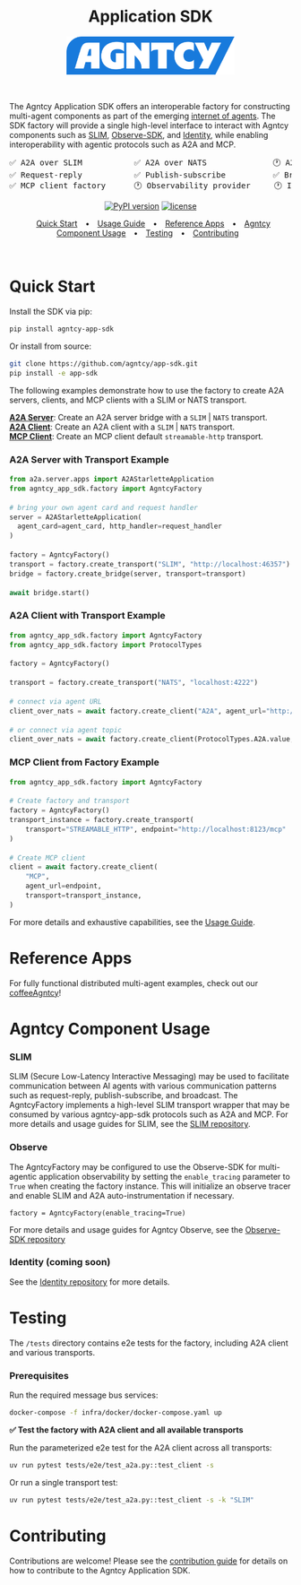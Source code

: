 <div align='center'>

<h1>
  Application SDK
</h1>

<a href="https://agntcy.org">
  <picture>
    <source media="(prefers-color-scheme: dark)" srcset="assets/_logo-Agntcy_White@2x.png" width="300">
    <img alt="" src="assets/_logo-Agntcy_FullColor@2x.png" width="300">
  </picture>
</a>

&nbsp;

</div>

The Agntcy Application SDK offers an interoperable factory for constructing multi-agent components as part of the emerging [internet of agents](https://outshift.cisco.com/the-internet-of-agents). The SDK factory will provide a single high-level interface to interact with Agntcy components such as [SLIM](https://github.com/agntcy/slim), [Observe-SDK](https://github.com/agntcy/observe/tree/main), and [Identity](https://github.com/agntcy/identity/tree/main), while enabling interoperability with agentic protocols such as A2A and MCP.

<div align='center'>
  
<pre>
✅ A2A over SLIM           ✅ A2A over NATS              🕐 A2A over MQTT             
✅ Request-reply           ✅ Publish-subscribe          ✅ Broadcast                 
✅ MCP client factory      🕐 Observability provider     🕐 Identity provider         
</pre>

<div align='center'>

[![PyPI version](https://img.shields.io/pypi/v/agntcy-app-sdk.svg)](https://pypi.org/project/agntcy-app-sdk/)
[![license](https://img.shields.io/badge/License-Apache%202.0-blue.svg)](https://github.com/agntcy/app-sdk/LICENSE)

</div>
</div>
<div align="center">
  <div style="text-align: center;">
    <a target="_blank" href="#quick-start" style="margin: 0 10px;">Quick Start</a> •
    <a target="_blank" href="docs/USAGE_GUIDE.md" style="margin: 0 10px;">Usage Guide</a> •
    <a target="_blank" href="#reference-apps" style="margin: 0 10px;">Reference Apps</a> •
    <a target="_blank" href="#agntcy-component-usage" style="margin: 0 10px;">Agntcy Component Usage</a> •
    <a target="_blank" href="#testing" style="margin: 0 10px;">Testing</a> •
    <a target="_blank" href="#contributing" style="margin: 0 10px;">Contributing</a>
  </div>
</div>

&nbsp;

# Quick Start

Install the SDK via pip:

```bash
pip install agntcy-app-sdk
```

Or install from source:

```bash
git clone https://github.com/agntcy/app-sdk.git
pip install -e app-sdk
```

The following examples demonstrate how to use the factory to create A2A servers, clients, and MCP clients with a SLIM or NATS transport.

[**A2A Server**](#a2a-server-with-transport-example): Create an A2A server bridge with a `SLIM` | `NATS` transport.  
[**A2A Client**](#a2a-client-with-transport-example): Create an A2A client with a `SLIM` | `NATS` transport.  
[**MCP Client**](#mcp-client-from-factory-example): Create an MCP client default `streamable-http` transport.

### A2A Server with Transport Example

```python
from a2a.server.apps import A2AStarletteApplication
from agntcy_app_sdk.factory import AgntcyFactory

# bring your own agent card and request handler
server = A2AStarletteApplication(
  agent_card=agent_card, http_handler=request_handler
)

factory = AgntcyFactory()
transport = factory.create_transport("SLIM", "http://localhost:46357")
bridge = factory.create_bridge(server, transport=transport)

await bridge.start()
```

### A2A Client with Transport Example

```python
from agntcy_app_sdk.factory import AgntcyFactory
from agntcy_app_sdk.factory import ProtocolTypes

factory = AgntcyFactory()

transport = factory.create_transport("NATS", "localhost:4222")

# connect via agent URL
client_over_nats = await factory.create_client("A2A", agent_url="http://localhost:9999", transport=transport)

# or connect via agent topic
client_over_nats = await factory.create_client(ProtocolTypes.A2A.value, agent_topic="Hello_World_Agent_1.0.0", transport=transport)
```

### MCP Client from Factory Example

```python
from agntcy_app_sdk.factory import AgntcyFactory

# Create factory and transport
factory = AgntcyFactory()
transport_instance = factory.create_transport(
    transport="STREAMABLE_HTTP", endpoint="http://localhost:8123/mcp"
)

# Create MCP client
client = await factory.create_client(
    "MCP",
    agent_url=endpoint,
    transport=transport_instance,
)
```

For more details and exhaustive capabilities, see the [Usage Guide](docs/USAGE_GUIDE.md).

# Reference Apps

For fully functional distributed multi-agent examples, check out our [coffeeAgntcy](https://github.com/agntcy/coffeeAgntcy)!

# Agntcy Component Usage

### SLIM

SLIM (Secure Low-Latency Interactive Messaging) may be used to facilitate communication between AI agents with various communication patterns such as request-reply, publish-subscribe, and broadcast. The AgntcyFactory implements a high-level SLIM transport wrapper that may be consumed by various agntcy-app-sdk protocols such as A2A and MCP. For more details and usage guides for SLIM, see the [SLIM repository](https://github.com/agntcy/slim).

### Observe

The AgntcyFactory may be configured to use the Observe-SDK for multi-agentic application observability by setting the `enable_tracing` parameter to `True` when creating the factory instance. This will initialize an observe tracer and enable SLIM and A2A auto-instrumentation if necessary. 

```
factory = AgntcyFactory(enable_tracing=True)
```

For more details and usage guides for Agntcy Observe, see the [Observe-SDK repository](https://github.com/agntcy/observe/tree/main)

### Identity (coming soon)

See the [Identity repository](https://github.com/agntcy/identity/tree/main) for more details.

# Testing

The `/tests` directory contains e2e tests for the factory, including A2A client and various transports.

### Prerequisites

Run the required message bus services:

```bash
docker-compose -f infra/docker/docker-compose.yaml up
```

**✅ Test the factory with A2A client and all available transports**

Run the parameterized e2e test for the A2A client across all transports:

```bash
uv run pytest tests/e2e/test_a2a.py::test_client -s
```

Or run a single transport test:

```bash
uv run pytest tests/e2e/test_a2a.py::test_client -s -k "SLIM"
```

# Contributing

Contributions are welcome! Please see the [contribution guide](CONTRIBUTING.md) for details on how to contribute to the Agntcy Application SDK.
